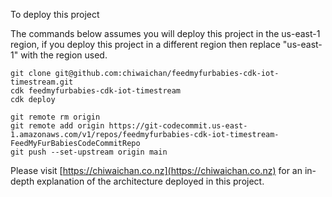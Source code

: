 To deploy this project

The commands below assumes you will deploy this project in the us-east-1 region, if you deploy this project in a different region then replace "us-east-1" with the region used.

```
git clone git@github.com:chiwaichan/feedmyfurbabies-cdk-iot-timestream.git
cdk feedmyfurbabies-cdk-iot-timestream
cdk deploy

git remote rm origin
git remote add origin https://git-codecommit.us-east-1.amazonaws.com/v1/repos/feedmyfurbabies-cdk-iot-timestream-FeedMyFurBabiesCodeCommitRepo
git push --set-upstream origin main
```

Please visit [https://chiwaichan.co.nz](https://chiwaichan.co.nz) for an in-depth explanation of the architecture deployed in this project.